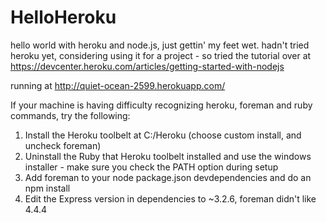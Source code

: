 HelloHeroku
===========

hello world with heroku and node.js, just gettin' my feet wet. hadn't tried heroku yet, considering using it for a project - so tried the tutorial over at https://devcenter.heroku.com/articles/getting-started-with-nodejs

running at http://quiet-ocean-2599.herokuapp.com/

If your machine is having difficulty recognizing heroku, foreman and ruby commands, try the following:

  1. Install the Heroku toolbelt at C:/Heroku (choose custom install, and uncheck foreman)
  2. Uninstall the Ruby that Heroku toolbelt installed and use the windows installer - make sure you check the PATH option during setup
  3. Add foreman to your node package.json devdependencies and do an npm install
  4. Edit the Express version in dependencies to ~3.2.6, foreman didn't like 4.4.4
  
